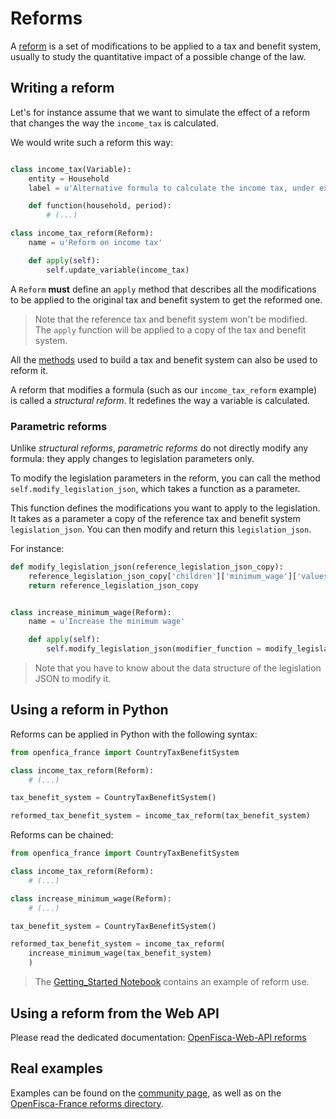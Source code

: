# Reforms

A [reform](../reforms.md) is a set of modifications to be applied to a tax and benefit system, usually to study the quantitative impact of a possible change of the law.

## Writing a reform

Let's for instance assume that we want to simulate the effect of a reform that changes the way the `income_tax` is calculated.

We would write such a reform this way:

```py

class income_tax(Variable):
    entity = Household
    label = u'Alternative formula to calculate the income tax, under experimentation'

    def function(household, period):
        # (...)

class income_tax_reform(Reform):
    name = u'Reform on income tax'

    def apply(self):
        self.update_variable(income_tax)
```

A `Reform` **must** define an `apply` method that describes all the modifications to be applied to the original tax and benefit system to get the reformed one.

> Note that the reference tax and benefit system won't be modified. The `apply` function will be applied to a copy of the tax and benefit system.

All the [methods](https://openfisca.readthedocs.io/en/latest/tax-benefit-system.html) used to build a tax and benefit system can also be used to reform it.

A reform that modifies a formula (such as our `income_tax_reform` example) is called a *structural reform*. It redefines the way a variable is calculated.


### Parametric reforms

Unlike *structural reforms*, *parametric reforms* do not directly modify any formula: they apply changes to legislation parameters only.

To modify the legislation parameters in the reform, you can call the method `self.modify_legislation_json`, which takes a function as a parameter.

This function defines the modifications you want to apply to the legislation. It takes as a parameter a copy of the reference tax and benefit system `legislation_json`. You can then modify and return this `legislation_json`.

For instance:

```python
def modify_legislation_json(reference_legislation_json_copy):
    reference_legislation_json_copy['children']['minimum_wage']['values'][0]['value'] = 15
    return reference_legislation_json_copy


class increase_minimum_wage(Reform):
    name = u'Increase the minimum wage'

    def apply(self):
        self.modify_legislation_json(modifier_function = modify_legislation_json)
```

> Note that you have to know about the data structure of the legislation JSON to modify it.

## Using a reform in Python

Reforms can be applied in Python with the following syntax:

```py
from openfica_france import CountryTaxBenefitSystem

class income_tax_reform(Reform):
    # (...)

tax_benefit_system = CountryTaxBenefitSystem()

reformed_tax_benefit_system = income_tax_reform(tax_benefit_system)
```

Reforms can be chained:

```py
from openfica_france import CountryTaxBenefitSystem

class income_tax_reform(Reform):
    # (...)

class increase_minimum_wage(Reform):
    # (...)

tax_benefit_system = CountryTaxBenefitSystem()

reformed_tax_benefit_system = income_tax_reform(
    increase_minimum_wage(tax_benefit_system)
    )
```

> The [Getting_Started Notebook](https://github.com/openfisca/openfisca-france/blob/master/notebooks/getting-started.ipynb) contains an example of reform use.

## Using a reform from the Web API

Please read the dedicated documentation:
[OpenFisca-Web-API reforms](../openfisca-web-api/reforms.html)

## Real examples

Examples can be found on the [community page](../../community.html), as well as on the [OpenFisca-France reforms directory](https://github.com/openfisca/openfisca-france/tree/master/openfisca_france/reforms).
